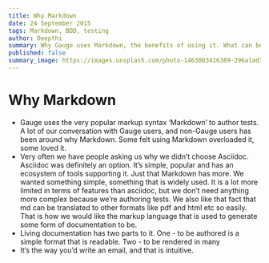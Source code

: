 ```yaml
---
title: Why Markdown
date: 24 September 2015
tags: Markdown, BDD, testing
author: Deepthi
summary: Why Gauge uses Markdown, the benefits of using it. What can be the limitations of using Markdown. Why is it useful for test specification.
published: false
summary_image: https://images.unsplash.com/photo-1463003416389-296a1ad37ca0?ixlib=rb-0.3.5&q=80&fm=jpg&crop=entropy&s=1bed2a6743851633b655ae774c15ac07
---
```


# Why Markdown

- Gauge uses the very popular markup syntax ‘Markdown’ to author tests. A lot of our conversation with Gauge users, and non-Gauge users has been around why Markdown. Some felt using Markdown overloaded it, some loved it.
- Very often we have people asking us why we didn’t choose Asciidoc. Asciidoc was definitely an option. It’s simple, popular and has an ecosystem of tools supporting it. Just that Markdown has more. We wanted something simple, something that is widely used. It is a lot more limited in terms of features than asciidoc, but we don’t need anything more complex because we’re authoring tests. We also like that fact that md can be translated to other formats like pdf and html etc so easily. That is how we would like the markup language that is used to generate some form of documentation to be.
- Living documentation has two parts to it. One - to be authored is a simple format that is readable. Two - to be rendered in many
- It’s the way you’d write an email, and that is intuitive.

